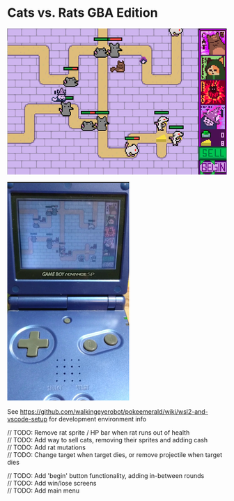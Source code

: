 # Cats vs. Rats GBA Edition

![Cats vs Rats on mGBA Emulator](screenshots/screenshot2.png)

![Cats vs Rats on GBA](screenshots/gba2.png)

See https://github.com/walkingeyerobot/pokeemerald/wiki/wsl2-and-vscode-setup for development environment info

// TODO: Remove rat sprite / HP bar when rat runs out of health  
// TODO: Add way to sell cats, removing their sprites and adding cash  
// TODO: Add rat mutations  
// TODO: Change target when target dies, or remove projectile when target dies  

// TODO: Add 'begin' button functionality, adding in-between rounds  
// TODO: Add win/lose screens  
// TODO: Add main menu  

